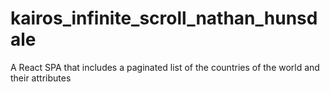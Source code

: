 # kairos_infinite_scroll_nathan_hunsdale
A React SPA that includes a paginated list of the countries of the world and their attributes
